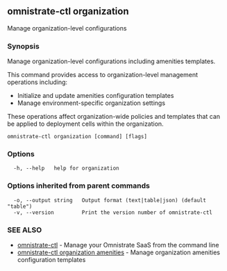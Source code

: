 ## omnistrate-ctl organization

Manage organization-level configurations

### Synopsis

Manage organization-level configurations including amenities templates.

This command provides access to organization-level management operations including:
- Initialize and update amenities configuration templates
- Manage environment-specific organization settings

These operations affect organization-wide policies and templates that can be
applied to deployment cells within the organization.

```
omnistrate-ctl organization [command] [flags]
```

### Options

```
  -h, --help   help for organization
```

### Options inherited from parent commands

```
  -o, --output string   Output format (text|table|json) (default "table")
  -v, --version         Print the version number of omnistrate-ctl
```

### SEE ALSO

* [omnistrate-ctl](omnistrate-ctl.md)	 - Manage your Omnistrate SaaS from the command line
* [omnistrate-ctl organization amenities](omnistrate-ctl_organization_amenities.md)	 - Manage organization amenities configuration templates

